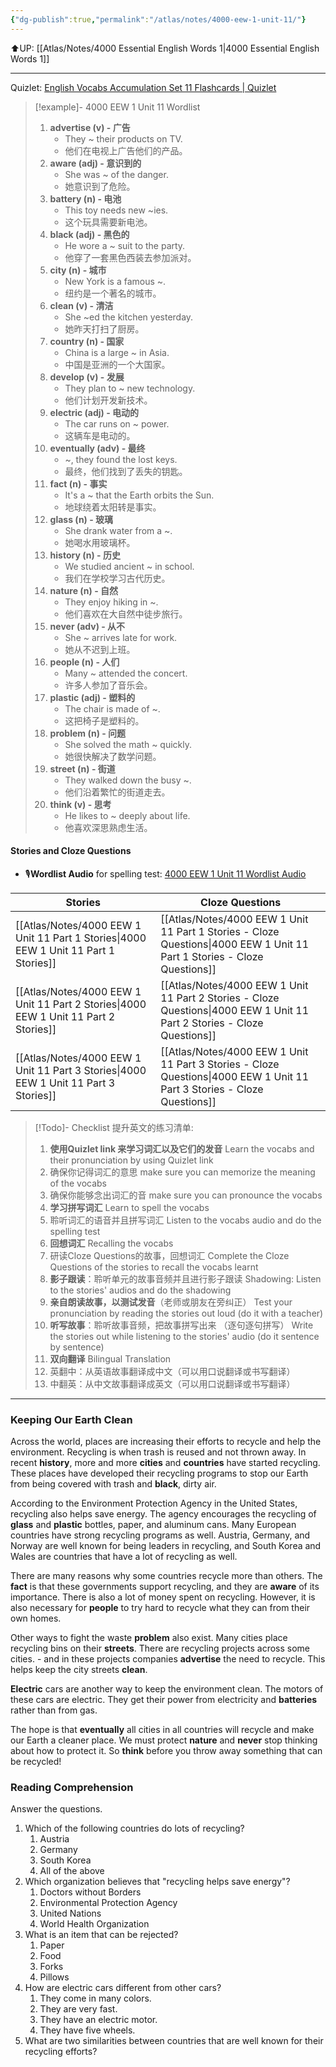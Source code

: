 ```yaml
---
{"dg-publish":true,"permalink":"/atlas/notes/4000-eew-1-unit-11/"}
---
```


⬆️UP: [[Atlas/Notes/4000 Essential English Words 1\|4000 Essential English Words 1]]

---
Quizlet: [English Vocabs Accumulation Set 11 Flashcards | Quizlet](https://quizlet.com/my/927520034/english-vocabs-accumulation-set-11-flash-cards/?i=1vbzw5&x=1qqt)

> [!example]- 4000 EEW 1 Unit 11 Wordlist
> 1. **advertise (v) - 广告**
>     - They ~ their products on TV.
>     - 他们在电视上广告他们的产品。
> 2. **aware (adj) - 意识到的**
>     - She was ~ of the danger.
>    - 她意识到了危险。
>3. **battery (n) - 电池**
>     - This toy needs new ~ies.
>     - 这个玩具需要新电池。
> 4. **black (adj) - 黑色的**
>     - He wore a ~ suit to the party.
>     - 他穿了一套黑色西装去参加派对。
> 5. **city (n) - 城市**
>     - New York is a famous ~.
>    - 纽约是一个著名的城市。
> 6. **clean (v) - 清洁**
>     - She ~ed the kitchen yesterday.
>     - 她昨天打扫了厨房。
> 7. **country (n) - 国家**
>     - China is a large ~ in Asia.
>     - 中国是亚洲的一个大国家。
> 8. **develop (v) - 发展**
>     - They plan to ~ new technology.
>     - 他们计划开发新技术。
> 9. **electric (adj) - 电动的**
>     - The car runs on ~ power.
>     - 这辆车是电动的。
> 10. **eventually (adv) - 最终**
>     - ~, they found the lost keys.
>     - 最终，他们找到了丢失的钥匙。
> 11. **fact (n) - 事实**
>     - It's a ~ that the Earth orbits the Sun.
>     - 地球绕着太阳转是事实。
> 12. **glass (n) - 玻璃**
>     - She drank water from a ~.
>     - 她喝水用玻璃杯。
> 13. **history (n) - 历史**
>     - We studied ancient ~ in school.
>     - 我们在学校学习古代历史。
> 14. **nature (n) - 自然**
>     - They enjoy hiking in ~.
>     - 他们喜欢在大自然中徒步旅行。
> 15. **never (adv) - 从不**
>     - She ~ arrives late for work.
>     - 她从不迟到上班。
> 16. **people (n) - 人们**
>     - Many ~ attended the concert.
>     - 许多人参加了音乐会。
> 17. **plastic (adj) - 塑料的**
>     - The chair is made of ~.
>     - 这把椅子是塑料的。
> 18. **problem (n) - 问题**
>     - She solved the math ~ quickly.
>     - 她很快解决了数学问题。
> 19. **street (n) - 街道**
>     - They walked down the busy ~.
>     - 他们沿着繁忙的街道走去。
> 20. **think (v) - 思考**
>     - He likes to ~ deeply about life.
>     - 他喜欢深思熟虑生活。

#### Stories and Cloze Questions
- 🎙️**Wordlist Audio** for spelling test: [4000 EEW 1 Unit 11 Wordlist Audio](https://drive.google.com/file/d/1V63sbwqu2WZU7I2Eu1uimwuP9zewXWer/view?usp=drive_link)

| Stories                               | Cloze Questions                                         |
| ------------------------------------- | ------------------------------------------------------- |
| [[Atlas/Notes/4000 EEW 1 Unit 11 Part 1 Stories\|4000 EEW 1 Unit 11 Part 1 Stories]] | [[Atlas/Notes/4000 EEW 1 Unit 11 Part 1 Stories - Cloze Questions\|4000 EEW 1 Unit 11 Part 1 Stories - Cloze Questions]] |
| [[Atlas/Notes/4000 EEW 1 Unit 11 Part 2 Stories\|4000 EEW 1 Unit 11 Part 2 Stories]] | [[Atlas/Notes/4000 EEW 1 Unit 11 Part 2 Stories - Cloze Questions\|4000 EEW 1 Unit 11 Part 2 Stories - Cloze Questions]] |
| [[Atlas/Notes/4000 EEW 1 Unit 11 Part 3 Stories\|4000 EEW 1 Unit 11 Part 3 Stories]] | [[Atlas/Notes/4000 EEW 1 Unit 11 Part 3 Stories - Cloze Questions\|4000 EEW 1 Unit 11 Part 3 Stories - Cloze Questions]] |

> [!Todo]- Checklist 提升英文的练习清单:
> 
> 1. **使用Quizlet link 来学习词汇以及它们的发音** 
>    Learn the vocabs and their pronunciation by using Quizlet link
>	1. 确保你记得词汇的意思 
>	   make sure you can memorize the meaning of the vocabs
>	2. 确保你能够念出词汇的音 
>	   make sure you can pronounce the vocabs
> 2. **学习拼写词汇** Learn to spell the vocabs
>	1. 聆听词汇的语音并且拼写词汇 
>	   Listen to the vocabs audio and do the spelling test
> 3. **回想词汇** Recalling the vocabs
>	1. 研读Cloze Questions的故事，回想词汇 
>	   Complete the Cloze Questions of the stories to recall the vocabs learnt
> 4. **影子跟读**：聆听单元的故事音频并且进行影子跟读 
>    Shadowing: Listen to the stories' audios and do the shadowing
> 5. **亲自朗读故事，以测试发音**（老师或朋友在旁纠正）
>    Test your pronunciation by reading the stories out loud (do it with a teacher)
> 6. **听写故事**：聆听故事音频，把故事拼写出来 （逐句逐句拼写）
>   Write the stories out while listening to the stories' audio (do it sentence by sentence)
> 7. **双向翻译** Bilingual Translation 
> 	1. 英翻中：从英语故事翻译成中文（可以用口说翻译或书写翻译）
> 	2. 中翻英：从中文故事翻译成英文（可以用口说翻译或书写翻译）

---
### Keeping Our Earth Clean

Across the world, places are increasing their efforts to recycle and help the environment. Recycling is when trash is reused and not thrown away. In recent **history**, more and more **cities** and **countries** have started recycling. These places have developed their recycling programs to stop our Earth from being covered with trash and **black**, dirty air. 

According to the Environment Protection Agency in the United States, recycling also helps save energy. The agency encourages the recycling of **glass** and **plastic** bottles, paper, and aluminum cans. Many European countries have strong recycling programs as well. Austria, Germany, and Norway are well known for being leaders in recycling, and South Korea and Wales are countries that have a lot of recycling as well.

There are many reasons why some countries recycle more than others. The **fact** is that these governments support recycling, and they are **aware** of its importance. There is also a lot of money spent on recycling. However, it is also necessary for **people** to try hard to recycle what they can from their own homes.

Other ways to fight the waste **problem** also exist. Many cities place recycling bins on their **streets**. There are recycling projects across some cities. - and in these projects companies **advertise** the need to recycle. This helps keep the city streets **clean**. 

**Electric** cars are another way to keep the environment clean. The motors of these cars are electric. They get their power from electricity and **batteries** rather than from gas.

The hope is that **eventually** all cities in all countries will recycle and make our Earth a cleaner place. We must protect **nature** and **never** stop thinking about how to protect it. So **think** before you throw away something that can be recycled!

### Reading Comprehension
Answer the questions.
1. Which of the following countries do lots of recycling?
	1. Austria
	2. Germany
	3. South Korea
	4. All of the above
2. Which organization believes that "recycling helps save energy"?
	1. Doctors without Borders
	2. Environmental Protection Agency
	3. United Nations
	4. World Health Organization
3. What is an item that can be rejected?
	1. Paper
	2. Food
	3. Forks
	4. Pillows
4. How are electric cars different from other cars?
	1. They come in many colors.
	2. They are very fast.
	3. They have an electric motor.
	4. They have five wheels.
5. What are two similarities between countries that are well known for their recycling efforts?











